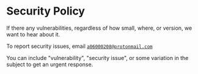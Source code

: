 # Security Policy

If there any vulnerabilities, regardless of how small, where, or version, we want to hear about it.

To report security issues, email [`a06000208@protonmail.com`](mailto:a06000208@protonmail.com)

You can include "vulnerability", "security issue", or some variation in the subject to get an urgent response.
